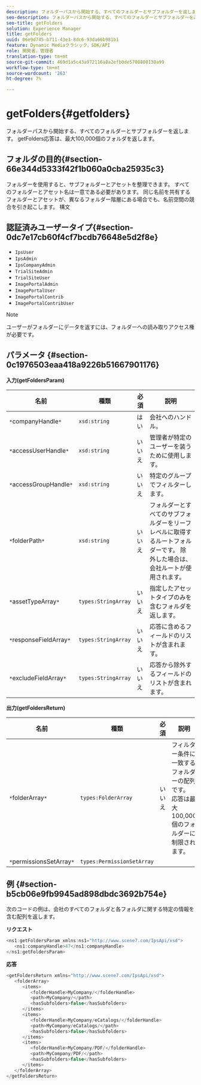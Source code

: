 ```yaml
---
description: フォルダーパスから開始する、すべてのフォルダーとサブフォルダーを返します。 getFolders応答は、最大100,000個のフォルダを返します。
seo-description: フォルダーパスから開始する、すべてのフォルダーとサブフォルダーを返します。 getFolders応答は、最大100,000個のフォルダを返します。
seo-title: getFolders
solution: Experience Manager
title: getFolders
uuid: 06e9d745-b711-43e3-8dc6-93da66b981b1
feature: Dynamic Mediaクラシック，SDK/API
role: 開発者，管理者
translation-type: tm+mt
source-git-commit: 469d1a5c43a972116a8a2efb0de5708800130a99
workflow-type: tm+mt
source-wordcount: '263'
ht-degree: 7%

---
```



# getFolders{#getfolders}

フォルダーパスから開始する、すべてのフォルダーとサブフォルダーを返します。 getFolders応答は、最大100,000個のフォルダを返します。

## フォルダの目的{#section-66e344d5333f42f1b060a0cba25935c3}

フォルダーを使用すると、サブフォルダーとアセットを整理できます。 すべてのフォルダーとアセット名は一意である必要があります。 同じ名前を共有するフォルダーとアセットが、異なるフォルダー階層にある場合でも、名前空間の競合を引き起こします。
構文

## 認証済みユーザータイプ{#section-0dc7e17cb60f4cf7bcdb76648e5d2f8e}

* `IpsUser`
* `IpsAdmin`
* `IpsCompanyAdmin`
* `TrialSiteAdmin`
* `TrialSiteUser`
* `ImagePortalAdmin`
* `ImagePortalUser`
* `ImagePortalContrib`
* `ImagePortalContribUser`

>[!NOTE]
>
>ユーザーがフォルダーにデータを返すには、フォルダーへの読み取りアクセス権が必要です。

## パラメータ {#section-0c1976503eaa418a9226b51667901176}

**入力(getFoldersParam)**

| 名前 | 種類 | 必須 | 説明 |
|---|---|---|---|
| `*`companyHandle`*` | `xsd:string` | はい | 会社へのハンドル。 |
| `*`accessUserHandle`*` | `xsd:string` | いいえ | 管理者が特定のユーザーを装うために使用します。 |
| `*`accessGroupHandle`*` | `xsd:string` | いいえ | 特定のグループでフィルターします。 |
| `*`folderPath`*` | `xsd:string` | いいえ | フォルダーとすべてのサブフォルダーをリーフレベルに取得するルートフォルダーです。 除外した場合は、会社ルートが使用されます。 |
| `*`assetTypeArray`*` | `types:StringArray` | いいえ | 指定したアセットタイプのみを含むフォルダを返します。 |
| `*`responseFieldArray`*` | `types:StringArray` | いいえ | 応答に含めるフィールドのリストが含まれます。 |
| `*`excludeFieldArray`*` | `types:StringArray` | いいえ | 応答から除外するフィールドのリストが含まれます。 |

**出力(getFoldersReturn)**

| 名前 | 種類 | 必須 | 説明 |
|---|---|---|---|
| `*`folderArray`*` | `types:FolderArray` | いいえ | フィルター条件に一致するフォルダーの配列です。 応答は最大100,000個のフォルダーに制限されます。 |
| `*`permissionsSetArray`*` | `types:PermissionSetArray` |  |  |

## 例 {#section-b5cb06e9fb9945ad898dbdc3692b754e}

次のコードの例は、会社のすべてのフォルダと各フォルダに関する特定の情報を含む配列を返します。

**リクエスト**

```java
<ns1:getFoldersParam xmlns:ns1="http://www.scene7.com/IpsApi/xsd">
   <ns1:companyHandle>47</ns1:companyHandle>
</ns1:getFoldersParam>
```

**応答**

```java
<getFoldersReturn xmlns="http://www.scene7.com/IpsApi/xsd">
   <folderArray>
      <items>
         <folderHandle>MyCompany/</folderHandle>
         <path>MyCompany/</path>
         <hasSubfolders>false</hasSubfolders>
      </items>
      <items>
         <folderHandle>MyCompany/eCatalogs/</folderHandle>
         <path>MyCompany/eCatalogs/</path>
         <hasSubfolders>false</hasSubfolders>
      </items>
      <items>
         <folderHandle>MyCompany/PDF/</folderHandle>
         <path>MyCompany/PDF/</path>
         <hasSubfolders>false</hasSubfolders>
      </items>
   </folderArray>
</getFoldersReturn>
```

